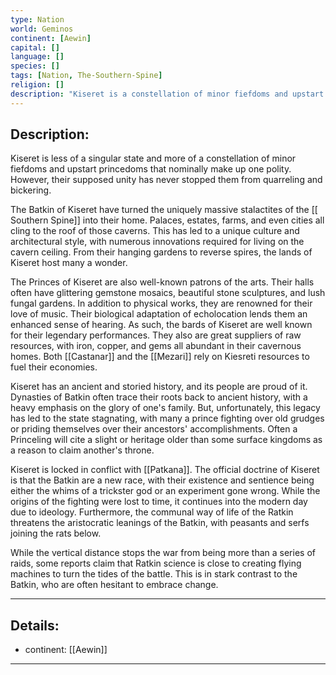 ```yaml
---
type: Nation
world: Geminos
continent: [Aewin]
capital: []
language: []
species: []
tags: [Nation, The-Southern-Spine]
religion: []
description: "Kiseret is a constellation of minor fiefdoms and upstart princedoms that nominally make up one unified state. However, their supposed unity has never stopped them from squabbling and bickering."
---
```


## Description:

Kiseret is less of a singular state and more of a constellation of minor fiefdoms and upstart princedoms that nominally make up one polity. However, their supposed unity has never stopped them from quarreling and bickering.

The Batkin of Kiseret have turned the uniquely massive stalactites of the [[ Southern Spine]] into their home. Palaces, estates, farms, and even cities all cling to the roof of those caverns. This has led to a unique culture and architectural style, with numerous innovations required for living on the cavern ceiling. From their hanging gardens to reverse spires, the lands of Kiseret host many a wonder.

The Princes of Kiseret are also well-known patrons of the arts. Their halls often have glittering gemstone mosaics, beautiful stone sculptures, and lush fungal gardens. In addition to physical works, they are renowned for their love of music. Their biological adaptation of echolocation lends them an enhanced sense of hearing. As such, the bards of Kiseret are well known for their legendary performances. They also are great suppliers of raw resources, with iron, copper, and gems all abundant in their cavernous homes. Both [[Castanar]] and the [[Mezari]] rely on Kiesreti resources to fuel their economies. 

Kiseret has an ancient and storied history, and its people are proud of it. Dynasties of Batkin often trace their roots back to ancient history, with a heavy emphasis on the glory of one's family. But, unfortunately, this legacy has led to the state stagnating, with many a prince fighting over old grudges or priding themselves over their ancestors' accomplishments. Often a Princeling will cite a slight or heritage older than some surface kingdoms as a reason to claim another's throne.

Kiseret is locked in conflict with [[Patkana]]. The official doctrine of Kiseret is that the Batkin are a new race, with their existence and sentience being either the whims of a trickster god or an experiment gone wrong. While the origins of the fighting were lost to time, it continues into the modern day due to ideology. Furthermore, the communal way of life of the Ratkin threatens the aristocratic leanings of the Batkin, with peasants and serfs joining the rats below. 

While the vertical distance stops the war from being more than a series of raids, some reports claim that Ratkin science is close to creating flying machines to turn the tides of the battle. This is in stark contrast to the Batkin, who are often hesitant to embrace change. 


---
## Details:
- continent: [[Aewin]]

---




